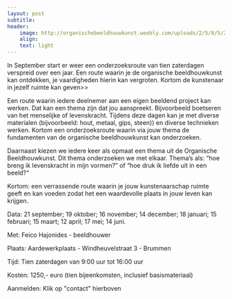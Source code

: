 ```yaml
---
layout: post
subtitle:
header:
    image: http://organischebeeldhouwkunst.weebly.com/uploads/2/5/8/5/25853585/maria_orig.jpg
    align:
    text: light
---
```

In September start er weer een onderzoeksroute van tien zaterdagen verspreid over een jaar. Een route waarin je de organische beeldhouwkunst kan ontdekken, je vaardigheden hierin kan vergroten. Kortom de kunstenaar in jezelf ruimte kan geven>>

Een route waarin iedere deelnemer aan een eigen beeldend project kan werken. Dat kan een thema zijn dat jou aanspreekt. Bijvoorbeeld boetseren van het menselijke of levenskracht. Tijdens deze dagen kan je met diverse materialen (bijvoorbeeld: hout, metaal, gips, steen)) en diverse technieken werken.  Kortom een onderzoeksroute waarin via jouw thema de fundamenten van de organische beeldhouwkunst kan onderzoeken.  

Daarnaast kiezen we iedere keer als opmaat een thema uit de Organische Beeldhouwkunst. Dit thema onderzoeken we met elkaar. Thema’s als: “hoe breng ik levenskracht in mijn vormen?” of “hoe druk ik liefde uit in een beeld?“  

Kortom: een verrassende route waarin je jouw kunstenaarschap ruimte geeft en kan voeden
zodat het een waardevolle plaats in jouw leven kan krijgen.

Data: 21 september; 19 oktober; 16 november; 14 december;          	18 januari; 15 februari; 15 maart; 12 april; 17 mei; 14 juni.

Met: Feico Hajonides - beeldhouwer

Plaats: Aardewerkplaats - Windheuvelstraat 3 - Brummen

Tijd: Tien zaterdagen van 9:00 uur tot 16:00 uur

Kosten: 1250,-  euro (tien bijeenkomsten, inclusief basismateriaal)

Aanmelden:
Klik op "contact" hierboven
